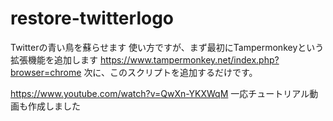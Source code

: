 # restore-twitterlogo
Twitterの青い鳥を蘇らせます
使い方ですが、まず最初にTampermonkeyという拡張機能を追加します
https://www.tampermonkey.net/index.php?browser=chrome
次に、このスクリプトを追加するだけです。

https://www.youtube.com/watch?v=QwXn-YKXWqM
一応チュートリアル動画も作成しました
